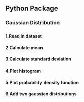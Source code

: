 ## Python Package
### Gaussian Distribution
###
#### 1.Read in dataset
#### 2.Calculate mean
#### 3.Calculate standard deviation
#### 4.Plot histogram
#### 5.Plot probability density function
#### 6.Add two gaussian distributions
